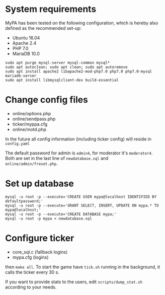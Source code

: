 # System requirements

MyPA has been tested on the following configuration, which is hereby also defined as the recommended
set-up:

* Ubuntu 16.04
* Apache 2.4
* PHP 7.0
* MariaDB 10.0

```
sudo apt purge mysql-server mysql-common mysql*
sudo apt autoclean; sudo apt clean; sudo apt autoremove
sudo apt install apache2 libapache2-mod-php7.0 php7.0 php7.0-mysql mariadb-server 
sudo apt install libmysqlclient-dev build-essential
```

# Change config files

* online/options.php
* online/sendpass.php
* ticker/myppa.cfg
* online/motd.php

In the future all config information (including ticker config) will reside in `config.yaml`

The default password for admin is `admin4`, for moderator it's `moderator4`. Both are set in the last line of `newdatabase.sql` and `online/admin/freset.php`.

# Set up database

```
mysql -u root -p --execute='CREATE USER mypa@localhost IDENTIFIED BY defaultpassword;'
mysql -u root -p --execute='GRANT SELECT, INSERT, UPDATE ON mypa.* TO mypa@localhost;'
mysql -u root -p --execute='CREATE DATABASE mypa;'
mysql -u root -p mypa < newdatabase.sql
```

# Configure ticker

* core_sql.c (fallback logins)
* mypa.cfg       (logins)

then `make all`. To start the game have `tick.sh` running in the background, it calls the ticker every 30 s.

If you want to provide stats to the users, edit `scripts/dump_stat.sh` according to your needs.
